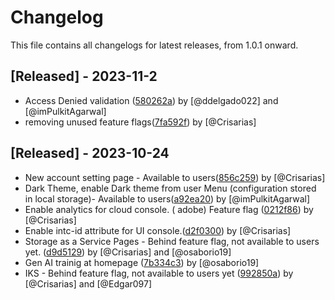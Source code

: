 # Changelog

This file contains all changelogs for latest releases, from 1.0.1 onward.

## [Released] - 2023-11-2
-  Access Denied validation ([580262a](https://github.com/intel-innersource/frameworks.cloud.devcloud.services.idc/commit/580262ad69e89f04187046febd017a707b90992d))  by [@ddelgado022] and [@imPulkitAgarwal]
-  removing unused feature flags([7fa592f](https://github.com/intel-innersource/frameworks.cloud.devcloud.services.idc/commit/7fa592f78ea9d1294dafe266ac2b312ea1141a13))  by [@Crisarias] 

## [Released] - 2023-10-24

- New account setting page  - Available to users([856c259](https://github.com/intel-innersource/frameworks.cloud.devcloud.services.idc/commit/856c25950daba23718476f5984c9ce3d9e93c843))  by [@Crisarias]
- Dark Theme, enable Dark theme from user Menu (configuration stored in local storage)- Available to users([a92ea20](https://github.com/intel-innersource/frameworks.cloud.devcloud.services.idc/commit/a92ea20943b138beeb5b0c020e960375a85abd9e))  by [@imPulkitAgarwal]
-  Enable analytics for cloud console. ( adobe) Feature flag ([0212f86](https://github.com/intel-innersource/frameworks.cloud.devcloud.services.idc/commit/0212f861f780819ede5dfba6f78417bf049380a5))  by [@Crisarias]
- Enable intc-id attribute for UI console.([d2f0300](https://github.com/intel-innersource/frameworks.cloud.devcloud.services.idc/commit/d2f0300271a7ed10fb40f38caab76810602d2672))  by [@Crisarias]
- Storage as a Service Pages -  Behind feature flag, not available to users yet. ([d9d5129](https://github.com/intel-innersource/frameworks.cloud.devcloud.services.idc/commit/d9d5129098771adda4f47120eec11dff4f27cb87))  by [@Crisarias] and [@osaborio19]
- Gen AI trainig  at homepage ([7b334c3](https://github.com/intel-innersource/frameworks.cloud.devcloud.services.idc/commit/7b334c3972e9b10c5afddb8b5b39bf63101d2509))  by [@osaborio19]
- IKS  - Behind feature flag, not available to users yet ([992850a](https://github.com/intel-innersource/frameworks.cloud.devcloud.services.idc/commit/992850af7a19ee19b8104bb71f6b95a1a49b32c6))  by [@Crisarias] and [@Edgar097]
